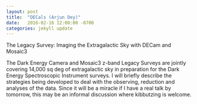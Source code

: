 ```yaml
---
layout: post
title:  "DECals (Arjun Dey)"
date:   2016-02-16 12:00:00 -0700
categories: jekyll update
---
```


The Legacy Survey: Imaging the Extragalactic Sky with DECam and Mosaic3

The Dark Energy Camera and Mosaic3 z-band Legacy Surveys are jointly covering 14,000 sq deg of extragalactic sky in preparation for the Dark Energy Spectroscopic Instrument surveys. I will briefly describe the strategies being developed to deal with the observing, reduction and analyses of the data. Since it will be a miracle if I have a real talk by tomorrow, this may be an informal discussion where kibbutzing is welcome.
